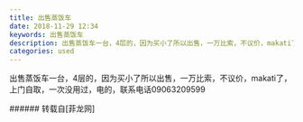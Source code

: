 ```yaml
---
title: 出售蒸饭车
date: 2018-11-29 12:34
keywords: 出售蒸饭车
description: 出售蒸饭车一台，4层的，因为买小了所以出售，一万比索，不议价，makati了，上门自取，一次没用过，电的，联系电话09063209599
categories: used
---
```

<td class="t_f" id="postmessage_2375655">

出售蒸饭车一台，4层的，因为买小了所以出售，一万比索，不议价，makati了，上门自取，一次没用过，电的，联系电话09063209599<br/>
</td>
###### 转载自[菲龙网]
